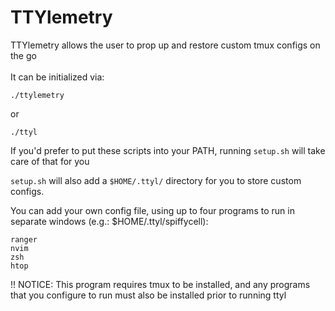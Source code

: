 # TTYlemetry

TTYlemetry allows the user to prop up and restore custom tmux configs on the go
<br><br>
It can be initialized via:
```
./ttylemetry
```
or
```
./ttyl
```

If you'd prefer to put these scripts into your PATH, running ```setup.sh``` will take care of that for you

```setup.sh``` will also add a ```$HOME/.ttyl/``` directory for you to store custom configs. 

You can add your own config file, using up to four programs to run in separate windows (e.g.: $HOME/.ttyl/spiffycell):
```
ranger
nvim
zsh
htop
```

!! NOTICE: This program requires tmux to be installed, and any programs that you configure to run must also be installed prior to running ttyl
